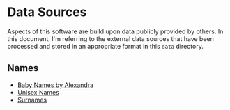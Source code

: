 # Data Sources

Aspects of this software are build upon data publicly provided by others.
In this document, I'm referring to the external data sources that have been processed
and stored in an appropriate format in this `data` directory.

## Names

* [Baby Names by Alexandra](https://data.world/alexandra/baby-names)
* [Unisex Names](https://github.com/fivethirtyeight/data/edit/master/unisex-names/unisex_names_table.csv)
* [Surnames](https://github.com/fivethirtyeight/data/blob/master/most-common-name/surnames.csv)